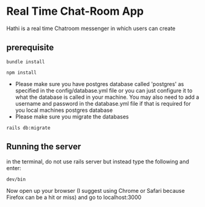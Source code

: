 # Real Time Chat-Room App

Hathi is a real time Chatroom messenger in which users can create 

## prerequisite

```
bundle install
```
```
npm install
```
- Please make sure you have postgres database called 'postgres' as specified in the config/database.yml file or you can just configure it to what the database is called in your machine. You may also need to add a username and password in the database.yml file if that is required for you local machines postgres database
- Please make sure you migrate the databases

```
rails db:migrate
```

## Running the server

in the terminal, do not use rails server but instead type the following and enter:

```
dev/bin

```

Now open up your browser (I suggest using Chrome or Safari because Firefox can be a hit or miss) and go to localhost:3000


